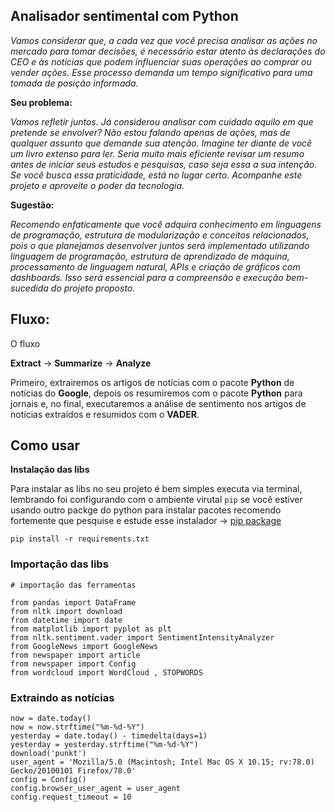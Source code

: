 ## Analisador sentimental com Python 

*Vamos considerar que, a cada vez que você precisa analisar as ações no mercado para tomar decisões, é necessário estar atento às declarações do CEO e às notícias que podem influenciar suas operações ao comprar ou vender ações. Esse processo demanda um tempo significativo para uma tomada de posição informada.*


**Seu problema:**

*Vamos refletir juntos. Já considerou analisar com cuidado aquilo em que pretende se envolver? Não estou falando apenas de ações, mas de qualquer assunto que demande sua atenção. Imagine ter diante de você um livro extenso para ler. Seria muito mais eficiente revisar um resumo antes de iniciar seus estudos e pesquisas, caso seja essa a sua intenção. Se você busca essa praticidade, está no lugar certo. Acompanhe este projeto e aproveite o poder da tecnologia.*


**Sugestão:**

*Recomendo enfaticamente que você adquira conhecimento em linguagens de programação, estrutura de modularização e conceitos relacionados, pois o que planejamos desenvolver juntos será implementado utilizando linguagem de programação, estrutura de aprendizado de máquina, processamento de linguagem natural, APIs e criação de gráficos com dashboards. Isso será essencial para a compreensão e execução bem-sucedida do projeto proposto.*


## Fluxo:

O fluxo

**Extract** -> **Summarize** -> **Analyze**

Primeiro, extrairemos os artigos de notícias com o pacote **Python** de notícias do **Google**, depois os resumiremos com o pacote **Python** para jornais e, no final, executaremos a análise de sentimento nos artigos de notícias extraídos e resumidos com o **VADER**.
 

## Como usar 

**Instalação das libs**

Para instalar as libs no seu projeto é bem simples executa via terminal, lembrando foi configurando com o ambiente virutal `pip` se você estiver usando outro packge do python para instalar pacotes recomendo fortemente que pesquise e estude esse instalador -> <a href="https://packaging.python.org/en/latest/tutorials/installing-packages/">pip package</a>

```
pip install -r requirements.txt 
```


### Importação das libs 

```
# importação das ferramentas 

from pandas import DataFrame 
from nltk import download
from datetime import date 
from matplotlib import pyplot as plt 
from nltk.sentiment.vader import SentimentIntensityAnalyzer
from GoogleNews import GoogleNews
from newspaper import article
from newspaper import Config
from wordcloud import WordCloud , STOPWORDS

```

### Extraindo as notícias 

```
now = date.today()
now = now.strftime("%m-%d-%Y")
yesterday = date.today() - timedelta(days=1)
yesterday = yesterday.strftime("%m-%d-%Y")
download('punkt')
user_agent = 'Mozilla/5.0 (Macintosh; Intel Mac OS X 10.15; rv:78.0) Gecko/20100101 Firefox/78.0'
config = Config()
config.browser_user_agent = user_agent
config.request_timeout = 10

```